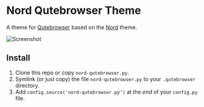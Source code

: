# Nord Qutebrowser Theme

A theme for [Qutebrowser](https://qutebrowser.org) based on the [Nord](https://github.com/arcticicestudio/nord) theme.

![Screenshot](https://raw.githubusercontent.com/Linuus/nord-qutebrowser/master/screenshot.png "Screenshot")

## Install

1. Clone this repo or copy `nord-qutebrowser.py`.
2. Symlink (or just copy) the file `nord-qutebrowser.py` to your `.qutebrowser` directory.
3. Add `config.source('nord-qutebrowser.py')` at the _end_ of your `config.py` file.
